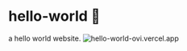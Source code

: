 # hello-world 👋

a hello world website.
![hello-world-ovi.vercel.app](https://hello-world-ovi.vercel.app/)